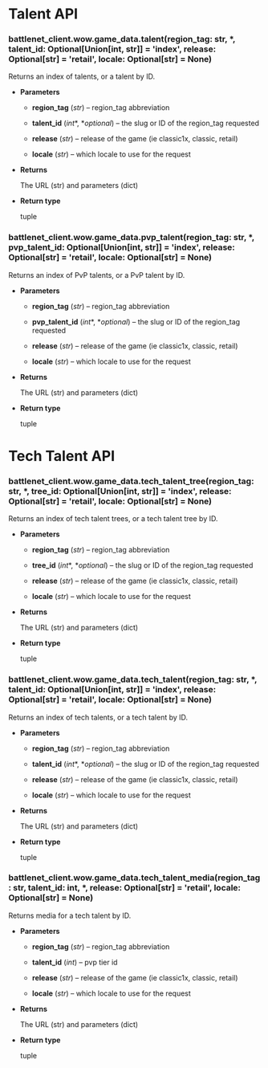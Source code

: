 # Talent API


### battlenet_client.wow.game_data.talent(region_tag: str, \*, talent_id: Optional[Union[int, str]] = 'index', release: Optional[str] = 'retail', locale: Optional[str] = None)
Returns an index of talents, or a talent by ID.


* **Parameters**


    * **region_tag** (*str*) – region_tag abbreviation


    * **talent_id** (*int**, **optional*) – the slug or ID of the region_tag requested


    * **release** (*str*) – release of the game (ie classic1x, classic, retail)


    * **locale** (*str*) – which locale to use for the request



* **Returns**

    The URL (str) and parameters (dict)



* **Return type**

    tuple



### battlenet_client.wow.game_data.pvp_talent(region_tag: str, \*, pvp_talent_id: Optional[Union[int, str]] = 'index', release: Optional[str] = 'retail', locale: Optional[str] = None)
Returns an index of PvP talents, or a PvP talent by ID.


* **Parameters**


    * **region_tag** (*str*) – region_tag abbreviation


    * **pvp_talent_id** (*int**, **optional*) – the slug or ID of the region_tag requested


    * **release** (*str*) – release of the game (ie classic1x, classic, retail)


    * **locale** (*str*) – which locale to use for the request



* **Returns**

    The URL (str) and parameters (dict)



* **Return type**

    tuple


# Tech Talent API


### battlenet_client.wow.game_data.tech_talent_tree(region_tag: str, \*, tree_id: Optional[Union[int, str]] = 'index', release: Optional[str] = 'retail', locale: Optional[str] = None)
Returns an index of tech talent trees, or a tech talent tree by ID.


* **Parameters**


    * **region_tag** (*str*) – region_tag abbreviation


    * **tree_id** (*int**, **optional*) – the slug or ID of the region_tag requested


    * **release** (*str*) – release of the game (ie classic1x, classic, retail)


    * **locale** (*str*) – which locale to use for the request



* **Returns**

    The URL (str) and parameters (dict)



* **Return type**

    tuple



### battlenet_client.wow.game_data.tech_talent(region_tag: str, \*, talent_id: Optional[Union[int, str]] = 'index', release: Optional[str] = 'retail', locale: Optional[str] = None)
Returns an index of tech talents, or a tech talent by ID.


* **Parameters**


    * **region_tag** (*str*) – region_tag abbreviation


    * **talent_id** (*int**, **optional*) – the slug or ID of the region_tag requested


    * **release** (*str*) – release of the game (ie classic1x, classic, retail)


    * **locale** (*str*) – which locale to use for the request



* **Returns**

    The URL (str) and parameters (dict)



* **Return type**

    tuple



### battlenet_client.wow.game_data.tech_talent_media(region_tag: str, talent_id: int, \*, release: Optional[str] = 'retail', locale: Optional[str] = None)
Returns media for a tech talent by ID.


* **Parameters**


    * **region_tag** (*str*) – region_tag abbreviation


    * **talent_id** (*int*) – pvp tier id


    * **release** (*str*) – release of the game (ie classic1x, classic, retail)


    * **locale** (*str*) – which locale to use for the request



* **Returns**

    The URL (str) and parameters (dict)



* **Return type**

    tuple
